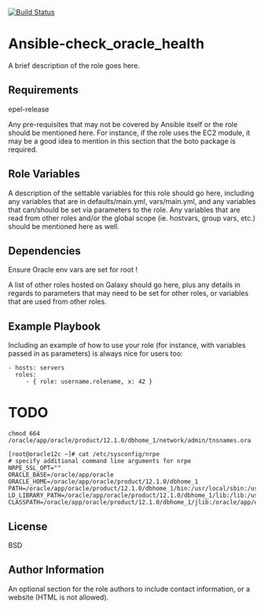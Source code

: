 [![Build Status](https://travis-ci.org/bashrc666/ansible-check_oracle_health.svg?branch=master)](https://travis-ci.org/bashrc666/ansible-check_oracle_health)

Ansible-check_oracle_health
=========

A brief description of the role goes here.

Requirements
------------

epel-release

Any pre-requisites that may not be covered by Ansible itself or the role should be mentioned here. For instance, if the role uses the EC2 module, it may be a good idea to mention in this section that the boto package is required.

Role Variables
--------------

A description of the settable variables for this role should go here, including any variables that are in defaults/main.yml, vars/main.yml, and any variables that can/should be set via parameters to the role. Any variables that are read from other roles and/or the global scope (ie. hostvars, group vars, etc.) should be mentioned here as well.

Dependencies
------------

Ensure Oracle env vars are set for root !

A list of other roles hosted on Galaxy should go here, plus any details in regards to parameters that may need to be set for other roles, or variables that are used from other roles.

Example Playbook
----------------

Including an example of how to use your role (for instance, with variables passed in as parameters) is always nice for users too:

    - hosts: servers
      roles:
         - { role: username.rolename, x: 42 }

# TODO

```
chmod 664 /oracle/app/oracle/product/12.1.0/dbhome_1/network/admin/tnsnames.ora

[root@oracle12c ~]# cat /etc/sysconfig/nrpe 
# specify additional command line arguments for nrpe
NRPE_SSL_OPT=""
ORACLE_BASE=/oracle/app/oracle
ORACLE_HOME=/oracle/app/oracle/product/12.1.0/dbhome_1
PATH=/oracle/app/oracle/product/12.1.0/dbhome_1/bin:/usr/local/sbin:/usr/local/bin:/usr/sbin:/usr/bin
LD_LIBRARY_PATH=/oracle/app/oracle/product/12.1.0/dbhome_1/lib:/lib:/usr/lib:/usr/lib64
CLASSPATH=/oracle/app/oracle/product/12.1.0/dbhome_1/jlib:/oracle/app/oracle/product/12.1.0/dbhome_1/rdbms/jlib
```

License
-------

BSD

Author Information
------------------

An optional section for the role authors to include contact information, or a website (HTML is not allowed).
